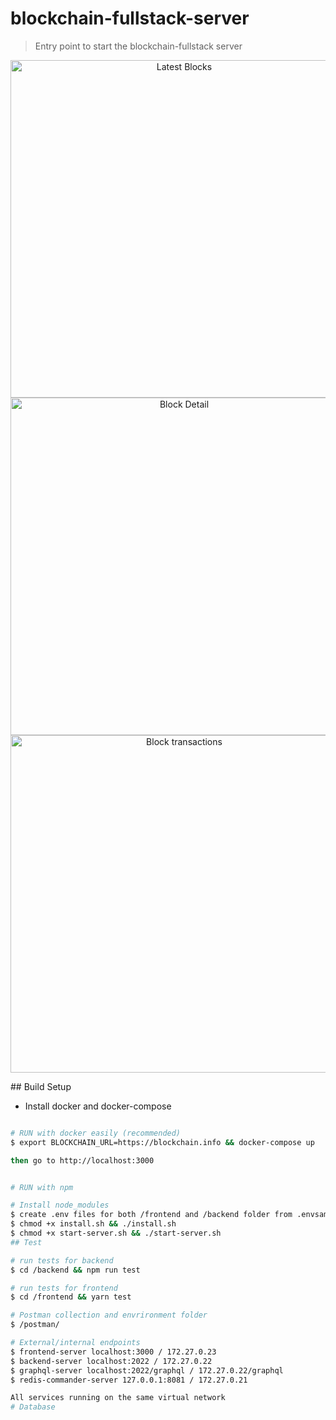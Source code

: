 # blockchain-fullstack-server

> Entry point to start the blockchain-fullstack server

<p align="center">
  <img src="https://user-images.githubusercontent.com/8212534/158582944-1f27b0ff-c797-4517-a7ab-99deae9f2b83.jpeg" width="540" alt="Latest Blocks" /> <br/>
  <img src="https://user-images.githubusercontent.com/8212534/158582932-1ee2a71c-dfb1-4572-a20b-d87034d82242.png" width="540" alt="Block Detail" /> <br/>
  <img src="https://user-images.githubusercontent.com/8212534/158582913-62168511-a457-4b35-a27a-118288f4a062.jpg" width="540" alt="Block transactions" /> <br/>
</p>
## Build Setup

- Install docker and docker-compose

``` bash

# RUN with docker easily (recommended)
$ export BLOCKCHAIN_URL=https://blockchain.info && docker-compose up

then go to http://localhost:3000


# RUN with npm

# Install node_modules
$ create .env files for both /frontend and /backend folder from .envsample
$ chmod +x install.sh && ./install.sh
$ chmod +x start-server.sh && ./start-server.sh
## Test

# run tests for backend
$ cd /backend && npm run test

# run tests for frontend
$ cd /frontend && yarn test

# Postman collection and envrironment folder
$ /postman/

# External/internal endpoints
$ frontend-server localhost:3000 / 172.27.0.23
$ backend-server localhost:2022 / 172.27.0.22
$ graphql-server localhost:2022/graphql / 172.27.0.22/graphql
$ redis-commander-server 127.0.0.1:8081 / 172.27.0.21

All services running on the same virtual network
# Database

